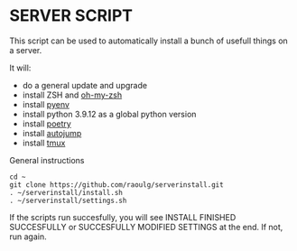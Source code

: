 # SERVER SCRIPT
This script can be used to automatically install a bunch of usefull things on a server.

It will:
- do a general update and upgrade
- install ZSH and [oh-my-zsh ](https://github.com/ohmyzsh/ohmyzsh)
- install [pyenv](https://github.com/pyenv/pyenv)
- install python 3.9.12 as a global python version
- install [poetry](https://python-poetry.org)
- install [autojump](https://github.com/wting/autojump)
- install [tmux](https://github.com/tmux/tmux/wiki)

General instructions

    cd ~
    git clone https://github.com/raoulg/serverinstall.git
    . ~/serverinstall/install.sh 
    . ~/serverinstall/settings.sh

If the scripts run succesfully, you will see INSTALL FINISHED SUCCESFULLY or SUCCESFULLY MODIFIED SETTINGS at the end. If not, run again.